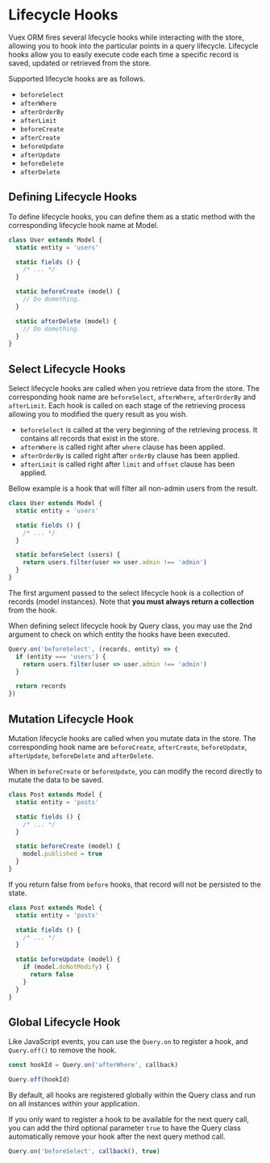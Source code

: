# Lifecycle Hooks

Vuex ORM fires several lifecycle hooks while interacting with the store, allowing you to hook into the particular points in a query lifecycle. Lifecycle hooks allow you to easily execute code each time a specific record is saved, updated or retrieved from the store.

Supported lifecycle hooks are as follows.

- `beforeSelect`
- `afterWhere`
- `afterOrderBy`
- `afterLimit`
- `beforeCreate`
- `afterCreate`
- `beforeUpdate`
- `afterUpdate`
- `beforeDelete`
- `afterDelete`

## Defining Lifecycle Hooks

To define lifecycle hooks, you can define them as a static method with the corresponding lifecycle hook name at Model.

```js
class User extends Model {
  static entity = 'users'

  static fields () {
    /* ... */
  }

  static beforeCreate (model) {
    // Do domething.
  }

  static afterDelete (model) {
    // Do domething.
  }
}
```

## Select Lifecycle Hooks

Select lifecycle hooks are called when you retrieve data from the store. The corresponding hook name are `beforeSelect`, `afterWhere`, `afterOrderBy` and `afterLimit`. Each hook is called on each stage of the retrieving process allowing you to modified the query result as you wish.

- `beforeSelect` is called at the very beginning of the retrieving process. It contains all records that exist in the store.
- `afterWhere` is called right after `where` clause has been applied.
- `afterOrderBy` is called right after `orderBy` clause has been applied.
- `afterLimit` is called right after `limit` and `offset` clause has been applied.

Bellow example is a hook that will filter all non-admin users from the result.

```js
class User extends Model {
  static entity = 'users'

  static fields () {
    /* ... */
  }

  static beforeSelect (users) {
    return users.filter(user => user.admin !== 'admin')
  }
}
```

The first argument passed to the select lifecycle hook is a collection of records (model instances). Note that **you must always return a collection** from the hook.

When defining select lifecycle hook by Query class, you may use the 2nd argument to check on which entity the hooks have been executed.

```js
Query.on('beforeSelect', (records, entity) => {
  if (entity === 'users') {
    return users.filter(user => user.admin !== 'admin')
  }

  return records
})
```

## Mutation Lifecycle Hook

Mutation lifecycle hooks are called when you mutate data in the store. The corresponding hook name are `beforeCreate`, `afterCreate`, `beforeUpdate`, `afterUpdate`, `beforeDelete` and `afterDelete`.

When in `beforeCreate` or `beforeUpdate`, you can modify the record directly to mutate the data to be saved.

```js
class Post extends Model {
  static entity = 'posts'

  static fields () {
    /* ... */
  }

  static beforeCreate (model) {
    model.published = true
  }
}
```

If you return false from `before` hooks, that record will not be persisted to the state.

```js
class Post extends Model {
  static entity = 'posts'

  static fields () {
    /* ... */
  }

  static beforeUpdate (model) {
    if (model.doNotModify) {
      return false
    }
  }
}
```

## Global Lifecycle Hook

Like JavaScript events, you can use the `Query.on` to register a hook, and `Query.off()` to remove the hook.

```js
const hookId = Query.on('afterWhere', callback)

Query.off(hookId)
```

By default, all hooks are registered globally within the Query class and run on all instances within your application.

If you only want to register a hook to be available for the next query call, you can add the third optional parameter `true` to have the Query class automatically remove your hook after the next query method call.

```js
Query.on('beforeSelect', callback(), true)
```
